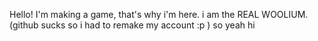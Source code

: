 
Hello!
I'm making a game, that's why i'm here.
i am the REAL WOOLIUM.
(github sucks so i had to remake my account :p )
so yeah
hi
